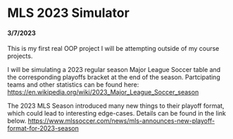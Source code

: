 # MLS 2023 Simulator

#### 3/7/2023

This is my first real OOP project I will be attempting outside of my course projects. 

I will be simulating a 2023 regular season Major League Soccer table and the corresponding playoffs bracket at the end of the season. Partcipating teams and other statistics can be found here:
https://en.wikipedia.org/wiki/2023_Major_League_Soccer_season

The 2023 MLS Season introduced many new things to their playoff format, which could lead to interesting edge-cases. Details can be found in the link below.
https://www.mlssoccer.com/news/mls-announces-new-playoff-format-for-2023-season
